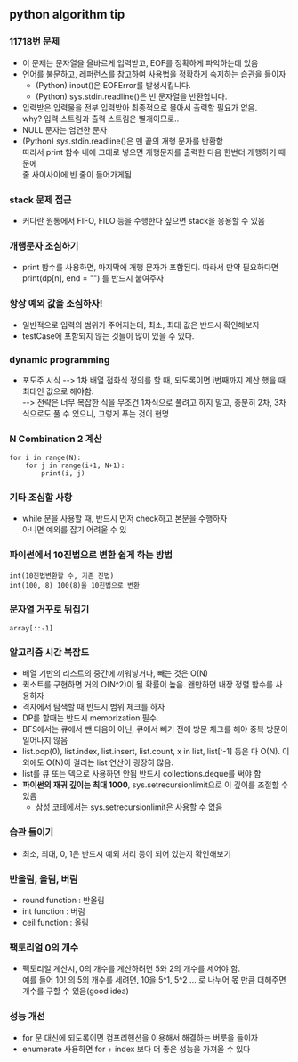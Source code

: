 ## python algorithm tip
### 11718번 문제
- 이 문제는 문자열을 올바르게 입력받고, EOF를 정확하게 파악하는데 있음
- 언어를 불문하고, 레퍼런스를 참고하여 사용법을 정확하게 숙지하는 습관을 들이자
  - (Python) input()은 EOFError를 발생시킵니다.
  - (Python) sys.stdin.readline()은 빈 문자열을 반환합니다.
- 입력받은 입력물을 전부 입력받아 최종적으로 몰아서 출력할 필요가 없음.  
  why? 입력 스트림과 출력 스트림은 별개이므로..
- NULL 문자는 엄연한 문자
- (Python) sys.stdin.readline()은 맨 끝의 개행 문자를 반환함  
  따라서 print 함수 내에 그대로 넣으면 개행문자를 출력한 다음 한번더 개행하기 때문에  
  줄 사이사이에 빈 줄이 들어가게됨  

### stack 문제 접근
- 커다란 원통에서 FIFO, FILO 등을 수행한다 싶으면 stack을 응용할 수 있음

### 개행문자 조심하기
- print 함수를 사용하면, 마지막에 개행 문자가 포함된다.
  따라서 만약 필요하다면 print(dp[n], end = "") 를 반드시 붙여주자
  
### 항상 예외 값을 조심하자!
- 일반적으로 입력의 범위가 주어지는데, 최소, 최대 값은 반드시 확인해보자
- testCase에 포함되지 않는 것들이 많이 있을 수 있다.  
  
### dynamic programming
- 포도주 시식 --> 1차 배열 점화식 정의를 할 때, 되도록이면 i번째까지 계산 했을 때 최대인 값으로 해야함.  
            --> 전략은 너무 복잡한 식을 무조건 1차식으로 풀려고 하지 말고, 충분히 2차, 3차식으로도 풀 수 있으니, 그렇게 푸는 것이 현명

### N Combination 2 계산
~~~
for i in range(N):
    for j in range(i+1, N+1):
        print(i, j)
~~~

### 기타 조심할 사항
- while 문을 사용할 때, 반드시 먼저 check하고 본문을 수행하자  
  아니면 예외를 잡기 어려울 수 있
  
### 파이썬에서 10진법으로 변환 쉽게 하는 방법
~~~
int(10진법변환할 수, 기존 진법)
int(100, 8) 100(8)을 10진법으로 변환
~~~

### 문자열 거꾸로 뒤집기
~~~
array[::-1]
~~~

### 알고리즘 시간 복잡도
- 배열 기반의 리스트의 중간에 끼워넣거나, 빼는 것은 O(N)
- 퀵소트를 구현하면 거의 O(N^2)이 될 확률이 높음. 왠만하면 내장 정렬 함수를 사용하자
- 격자에서 탐색할 때 반드시 범위 체크를 하자
- DP를 할때는 반드시 memorization 필수.
- BFS에서는 큐에서 뺀 다음이 아닌, 큐에서 빼기 전에 방문 체크를 해야 중복 방문이 일어나지 않음
- list.pop(0), list.index, list.insert, list.count, x in list, list[:-1] 등은 다 O(N). 이외에도 O(N)이 걸리는 list 연산이 굉장히 많음.
- list를 큐 또는 덱으로 사용하면 안됨 반드시 collections.deque를 써야 함
- <b/>파이썬의 재귀 깊이는 최대 1000</b>, sys.setrecursionlimit으로 이 깊이를 조절할 수 있음
  - 삼성 코테에서는 sys.setrecursionlimit은 사용할 수 없음 


### 습관 들이기
- 최소, 최대, 0, 1은 반드시 예외 처리 등이 되어 있는지 확인해보기

### 반올림, 올림, 버림
- round function : 반올림
- int function : 버림
- ceil function : 올림

### 팩토리얼 0의 개수
- 팩토리얼 계산시, 0의 개수를 계산하려면 5와 2의 개수를 세어야 함.  
  예를 들어 10! 의 5의 개수를 세려면, 10을 5^1, 5^2 ... 로 나누어 몫 만큼 더해주면 개수를 구할 수 있음(good idea)
   
### 성능 개선 
- for 문 대신에 되도록이면 컴프리핸션을 이용해서 해결하는 버릇을 들이자
- enumerate 사용하면 for + index 보다 더 좋은 성능을 가져올 수 있다
